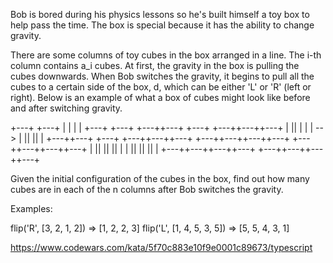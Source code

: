 Bob is bored during his physics lessons so he's built himself a toy box to help pass the time. The box is special because it has the ability to change gravity.

There are some columns of toy cubes in the box arranged in a line. The i-th column contains a_i cubes. At first, the gravity in the box is pulling the cubes downwards. When Bob switches the gravity, it begins to pull all the cubes to a certain side of the box, d, which can be either 'L' or 'R' (left or right). Below is an example of what a box of cubes might look like before and after switching gravity.

+---+                                     +---+
|   |                                     |   |
+---+                                     +---+
+---++---+     +---+            +---++---++---+
|   ||   |     |   |  -->       |   ||   ||   |
+---++---+     +---+            +---++---++---+
+---++---++---++---+       +---++---++---++---+
|   ||   ||   ||   |       |   ||   ||   ||   |
+---++---++---++---+       +---++---++---++---+

Given the initial configuration of the cubes in the box, find out how many cubes are in each of the n columns after Bob switches the gravity.

Examples:

flip('R', [3, 2, 1, 2]) => [1, 2, 2, 3]
flip('L', [1, 4, 5, 3, 5]) => [5, 5, 4, 3, 1]

https://www.codewars.com/kata/5f70c883e10f9e0001c89673/typescript
